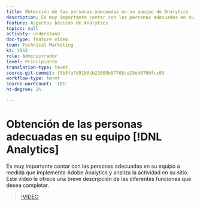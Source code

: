 ```yaml
---
title: Obtención de las personas adecuadas en su equipo de Analytics
description: Es muy importante contar con las personas adecuadas en su equipo a medida que implementa Adobe Analytics y analiza la actividad en su sitio. Este vídeo le ofrece una breve descripción de las diferentes funciones que desea completar.
feature: Aspectos básicos de Analytics
topics: null
activity: understand
doc-type: feature video
team: Technical Marketing
kt: 3563
role: Administrador
level: Principiante
translation-type: tm+mt
source-git-commit: f3b3fa7d91b0cb21005b57768ca23ed6700fcc03
workflow-type: tm+mt
source-wordcount: '101'
ht-degree: 2%

---
```



# Obtención de las personas adecuadas en su equipo [!DNL Analytics]

Es muy importante contar con las personas adecuadas en su equipo a medida que implementa Adobe Analytics y analiza la actividad en su sitio. Este vídeo le ofrece una breve descripción de las diferentes funciones que desea completar.

>[!VIDEO](https://video.tv.adobe.com/v/28756/?quality=12)
